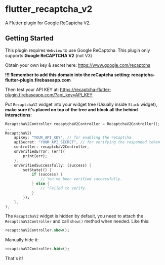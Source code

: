 # flutter_recaptcha_v2

A Flutter plugin for Google ReCaptcha V2.

## Getting Started

This plugin requires `Webview` to use Google ReCaptcha.
This plugin only supports **Google ReCAPTCHA V2** (not V3)

Obtain your own key & secret here: https://www.google.com/recaptcha

**!!! Remember to add this domain into the reCaptcha setting: recaptcha-flutter-plugin.firebaseapp.com**

Then test your API KEY at: https://recaptcha-flutter-plugin.firebaseapp.com/?api_key=API_KEY

Put `RecaptchaV2` widget into your widget tree (Usually inside `Stack` widget), **make sure it's placed on top of the tree and block all the behind interactions**:

```dart
RecaptchaV2Controller recaptchaV2Controller = RecaptchaV2Controller();
...
RecaptchaV2(
    apiKey: "YOUR_API_KEY", // for enabling the reCaptcha
    apiSecret: "YOUR_API_SECRET", // for verifying the responded token
    controller: recaptchaV2Controller,
    onVerifiedError: (err){
        print(err);
    },
    onVerifiedSuccessfully: (success) {
        setState(() {
            if (success) {
                // You've been verified successfully.
            } else {
                // "Failed to verify.
            }
        });
    },
),
```

The `RecaptchaV2` widget is hidden by default, you need to attach the `RecaptchaV2Controller` and call `show()` method when needed. Like this:
```dart
recaptchaV2Controller.show();
```

Manually hide it:
```dart
recaptchaV2Controller.hide();
```

That's it!
